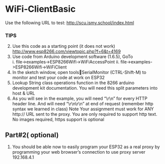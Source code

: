 # WiFi-ClientBasic
 
Use the following URL to test: 
http://scu.ismy.school/index.html 
### TIPS 
2) Use this code as a starting point (it does not work) 
http://www.esp8266.com/viewtopic.php?f=6&t=4169  
3) Use code from Arduino development software (1.6.5), GoTo  
i. file->examples->ESP8266Wifi->WiFiAccessPoint 
ii. file->examples->ESP8266Wifi->WiFiClient 
4) In the sketch window, open toolsSerialMonitor (CTRL-Shift-M) to monitor and 
test  your code at work on ESP32 
5) Lookup String class operations function in the 8266 arduino development kit 
documentation. You will need this split parameters into host & URL 
6) As you will see in the example, you will need “\r\n” for every HTTP header 
line. And will need “\r\n\r\n” at end of request (remember http syntax we 
learned in class) 
Note 
Your assignment must work for ANY http:// URL sent to the proxy.  You are only required 
to support http text. No images required, https support is optional  
 
## Part#2( optional) 
1) You should be able now to easily program your ESP32 as a real proxy by 
programming your web browser’s connection to use proxy server 192.168.4.1 
